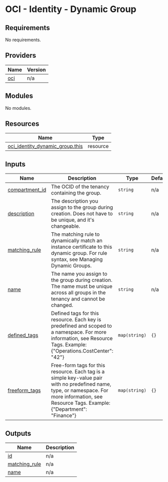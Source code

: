 # OCI - Identity - Dynamic Group

<!-- BEGINNING OF PRE-COMMIT-OPENTOFU DOCS HOOK -->
## Requirements

No requirements.

## Providers

| Name | Version |
|------|---------|
| <a name="provider_oci"></a> [oci](#provider\_oci) | n/a |

## Modules

No modules.

## Resources

| Name | Type |
|------|------|
| [oci_identity_dynamic_group.this](https://registry.terraform.io/providers/hashicorp/oci/latest/docs/resources/identity_dynamic_group) | resource |

## Inputs

| Name | Description | Type | Default | Required |
|------|-------------|------|---------|:--------:|
| <a name="input_compartment_id"></a> [compartment\_id](#input\_compartment\_id) | The OCID of the tenancy containing the group. | `string` | n/a | yes |
| <a name="input_description"></a> [description](#input\_description) | The description you assign to the group during creation. Does not have to be unique, and it's changeable. | `string` | n/a | yes |
| <a name="input_matching_rule"></a> [matching\_rule](#input\_matching\_rule) | The matching rule to dynamically match an instance certificate to this dynamic group. For rule syntax, see Managing Dynamic Groups. | `string` | n/a | yes |
| <a name="input_name"></a> [name](#input\_name) | The name you assign to the group during creation. The name must be unique across all groups in the tenancy and cannot be changed. | `string` | n/a | yes |
| <a name="input_defined_tags"></a> [defined\_tags](#input\_defined\_tags) | Defined tags for this resource. Each key is predefined and scoped to a namespace. For more information, see Resource Tags. Example: {"Operations.CostCenter": "42"} | `map(string)` | `{}` | no |
| <a name="input_freeform_tags"></a> [freeform\_tags](#input\_freeform\_tags) | Free-form tags for this resource. Each tag is a simple key-value pair with no predefined name, type, or namespace. For more information, see Resource Tags. Example: {"Department": "Finance"} | `map(string)` | `{}` | no |

## Outputs

| Name | Description |
|------|-------------|
| <a name="output_id"></a> [id](#output\_id) | n/a |
| <a name="output_matching_rule"></a> [matching\_rule](#output\_matching\_rule) | n/a |
| <a name="output_name"></a> [name](#output\_name) | n/a |
<!-- END OF PRE-COMMIT-OPENTOFU DOCS HOOK -->
